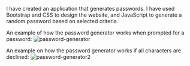 I have created an application that generates passwords. I have used Bootstrap and CSS to design the website, and JavaScript to generate a random password based on selected criteria.

An example of how the password generator works when prompted for a password:
![password-generator](https://user-images.githubusercontent.com/61640527/79699888-42f44f00-8260-11ea-87ff-5c35fc5df55f.gif)

An example on how the password generator works if all characters are declined:
![password-generator2](https://user-images.githubusercontent.com/61640527/79700060-37edee80-8261-11ea-858c-43afbebef913.gif)


